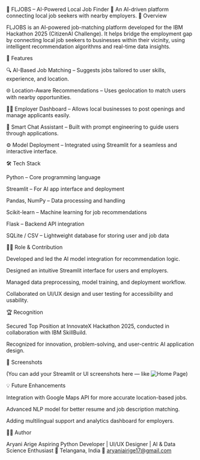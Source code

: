 💼 FLJOBS – AI-Powered Local Job Finder
🧠 An AI-driven platform connecting local job seekers with nearby employers.
🚀 Overview

FLJOBS is an AI-powered job-matching platform developed for the IBM Hackathon 2025 (CitizenAI Challenge).
It helps bridge the employment gap by connecting local job seekers to businesses within their vicinity, using intelligent recommendation algorithms and real-time data insights.

🧩 Features

🔍 AI-Based Job Matching – Suggests jobs tailored to user skills, experience, and location.

🌐 Location-Aware Recommendations – Uses geolocation to match users with nearby opportunities.

🧑‍💼 Employer Dashboard – Allows local businesses to post openings and manage applicants easily.

💬 Smart Chat Assistant – Built with prompt engineering to guide users through applications.

⚙️ Model Deployment – Integrated using Streamlit for a seamless and interactive interface.

🛠️ Tech Stack

Python – Core programming language

Streamlit – For AI app interface and deployment

Pandas, NumPy – Data processing and handling

Scikit-learn – Machine learning for job recommendations

Flask – Backend API integration

SQLite / CSV – Lightweight database for storing user and job data

🧑‍💻 Role & Contribution

Developed and led the AI model integration for recommendation logic.

Designed an intuitive Streamlit interface for users and employers.

Managed data preprocessing, model training, and deployment workflow.

Collaborated on UI/UX design and user testing for accessibility and usability.

🏆 Recognition

Secured Top Position at InnovateX Hackathon 2025, conducted in collaboration with IBM SkillBuild.

Recognized for innovation, problem-solving, and user-centric AI application design.

📸 Screenshots

(You can add your Streamlit or UI screenshots here — like ![Home Page](images/home.png))

💡 Future Enhancements

Integration with Google Maps API for more accurate location-based jobs.

Advanced NLP model for better resume and job description matching.

Adding multilingual support and analytics dashboard for employers.

👩‍💻 Author

Aryani Arige
Aspiring Python Developer | UI/UX Designer | AI & Data Science Enthusiast
📍 Telangana, India
📧 aryaniairige17@gmail.com
